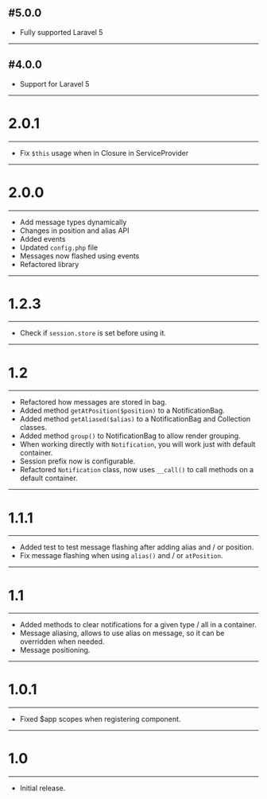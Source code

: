 #5.0.0
---

* Fully supported Laravel 5

---


#4.0.0
---

* Support for Laravel 5

---

# 2.0.1
---

* Fix ```$this``` usage when in Closure in ServiceProvider

---

# 2.0.0
---

* Add message types dynamically
* Changes in position and alias API
* Added events
* Updated ```config.php``` file
* Messages now flashed using events
* Refactored library

---

# 1.2.3
---

* Check if ```session.store``` is set before using it.

---

# 1.2

---

* Refactored how messages are stored in bag.
* Added method ```getAtPosition($position)``` to a NotificationBag.
* Added method ```getAliased($alias)``` to a NotificationBag and Collection classes.
* Added method ```group()``` to NotificationBag to allow render grouping.
* When working directly with ```Notification```, you will work just with default container.
* Session prefix now is configurable.
* Refactored ```Notification``` class, now uses ```__call()``` to call methods on a default container.

---

# 1.1.1

---

* Added test to test message flashing after adding alias and / or position.
* Fix message flashing when using ```alias()``` and / or ```atPosition```.

---

# 1.1

---

* Added methods to clear notifications for a given type / all in a container.
* Message aliasing, allows to use alias on message, so it can be overridden when needed.
* Message positioning.

---

# 1.0.1

---

* Fixed $app scopes when registering component.

---

# 1.0

---

* Initial release.